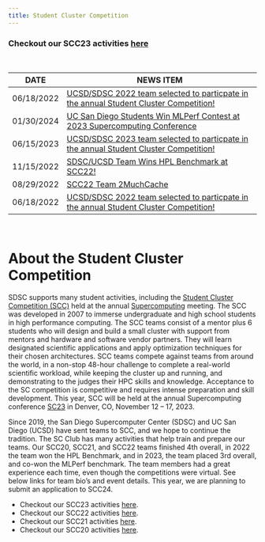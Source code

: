 ```yaml
---
title: Student Cluster Competition
---
```

### Checkout our SCC23 activities [here](scc23) 

<br/>

| DATE | NEWS ITEM |
| ----- | ---- |
| 06/18/2022 | [UCSD/SDSC 2022 team  selected to particpate in the annual Student Cluster Competition!](2022-06-18-SDSC-UCSD-Team-Selected-for-SCC22/) |
| 01/30/2024 | [UC San Diego Students Win MLPerf Contest at 2023 Supercomputing Conference](https://hpc-students.sdsc.edu/2024-01-20-UC-San-Diego-Students-Win-MLPerf-Contest-at-SCC23) |
| 06/15/2023 | [UCSD/SDSC 2023 team  selected to particpate in the annual Student Cluster Competition! ](https://hpc-students.sdsc.edu/2023-06-15-SDSC-UCSD-Team-Selected-for-SCC23/) |
| 11/15/2022 | [SDSC/UCSD Team Wins HPL Benchmark at SCC22!](https://hpc-students.sdsc.edu/2022-11-17-SDSC-UCSD-Team-Wins-HPL-Benchmark/)| 
| 08/29/2022 | [SCC22 Team 2MuchCache](https://www.hpcwire.com/off-the-wire/uc-san-diego-students-team-up-for-annual-supercomputing-contest/) |
| 06/18/2022 | [UCSD/SDSC 2022 team  selected to particpate in the annual Student Cluster Competition!](2022-06-18-SDSC-UCSD-Team-Selected-for-SCC22/) |

<br/>

# About the Student Cluster Competition

SDSC supports many student activities, including the [Student Cluster Competition (SCC)](http://www.studentclustercompetition.us/) held at the annual [Supercomputing](https://supercomputing.org/) meeting.
The SCC was developed in 2007 to immerse undergraduate and high school students in high performance computing. The SCC teams consist of a mentor plus 6 students who will design and build a small cluster with support from mentors and hardware and software vendor partners. They will learn designated scientific applications and apply optimization techniques for their chosen architectures. SCC teams compete against teams from around the world, in a non-stop 48-hour challenge to complete a real-world scientific workload, while keeping the cluster up and running, and demonstrating to the judges their HPC skills and knowledge.  Acceptance to the SC competition is competitive and requires intense preparation and skill development. This year, SCC will be held at the annual Supercomputing conference [SC23](https://sc23.supercomputing.org/students/student-cluster-competition/) in Denver, CO, November 12 – 17, 2023.

Since 2019, the San Diego Supercomputer Center (SDSC) and UC San Diego (UCSD) have sent teams to SCC, and we hope to continue the tradition. The SC Club has many activities that help train and prepare our teams. Our SCC20, SCC21, and SCC22 teams finished 4th overall, in 2022 the team won the HPL Benchmark, and in 2023, the team placed 3rd overall, and co-won the MLPerf benchmark. The team members had a great experience each time, even though the competitions were virtual. See below links for team bio’s and event details. This year, we are planning to submit an application to SCC24.

-   Checkout our SCC23 activities [here](scc23).
-   Checkout our SCC22 activities [here](scc22).
-   Checkout our SCC21 activities [here](scc21).
-   Checkout our SCC20 activities [here](scc20).
